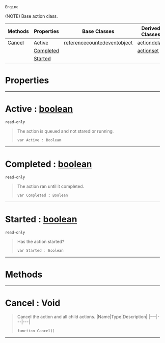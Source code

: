  `Engine`

(NOTE) Base action class.

|Methods|Properties|Base Classes|Derived Classes|
|---|---|---|---|
|[ Cancel](https://github.com/dragonCASTjosh/PlasmaDocs/blob/master/code_reference/class_reference/action.markdown#cancel-void)|[ Active](https://github.com/dragonCASTjosh/PlasmaDocs/blob/master/code_reference/class_reference/action.markdown#active-plasma-engine-docum)|[referencecountedeventobject](https://github.com/dragonCASTjosh/PlasmaDocs/blob/master/code_reference/class_reference/referencecountedeventobject.markdown)|[actiondelay](https://github.com/dragonCASTjosh/PlasmaDocs/blob/master/code_reference/class_reference/actiondelay.markdown)|
| |[ Completed](https://github.com/dragonCASTjosh/PlasmaDocs/blob/master/code_reference/class_reference/action.markdown#completed-plasma-engine-do)| |[actionset](https://github.com/dragonCASTjosh/PlasmaDocs/blob/master/code_reference/class_reference/actionset.markdown)|
| |[ Started](https://github.com/dragonCASTjosh/PlasmaDocs/blob/master/code_reference/class_reference/action.markdown#started-plasma-engine-docu)| | |


 #  Properties


---  
 #  Active : [boolean](https://github.com/dragonCASTjosh/PlasmaDocs/blob/master/code_reference/lightning_base_types/boolean.markdown)

 `read-only`

> The action is queued and not stared or running.
> ``` lang=cpp, name=Lightning
> var Active : Boolean


---  
 #  Completed : [boolean](https://github.com/dragonCASTjosh/PlasmaDocs/blob/master/code_reference/lightning_base_types/boolean.markdown)

 `read-only`

> The action ran until it completed.
> ``` lang=cpp, name=Lightning
> var Completed : Boolean


---  
 #  Started : [boolean](https://github.com/dragonCASTjosh/PlasmaDocs/blob/master/code_reference/lightning_base_types/boolean.markdown)

 `read-only`

> Has the action started?
> ``` lang=cpp, name=Lightning
> var Started : Boolean


---  
 #  Methods


---  
 #  Cancel : Void

> Cancel the action and all child actions.
> |Name|Type|Description|
> |---|---|---|
> ``` lang=cpp, name=Lightning
> function Cancel()
> ``` 


---  
 

 